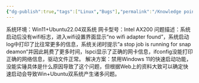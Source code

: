 ```yaml
---
{"dg-publish":true,"tags":["Linux","Bugs"],"permalink":"/Knowledge point/Linux/Bugs/Ubuntu22.04频繁掉无线网卡驱动/","dgPassFrontmatter":true}
---
```


系统环境：Win11+Ubuntu22.04双系统
网卡型号：Intel AX200
问题描述：系统启动后没有wifi标志，进入wifi设置界面显示“no wifi adapter found”，系统启动log中打印了比往常更多的信息，系统关闭时提示”a stop job is running for snap deamon“并因此耗费了更多时间，lspci显示了正确的网卡信息，ifconfig没能打印正确的网络信息，驱动文件正常。
解决方案：禁用Windows 11的快速启动功能，没能实锤具体是什么原因导致了这个问题，但根据Web上的资料大致可以确定快速启动会导致Win+Ubuntu双系统产生诸多问题。